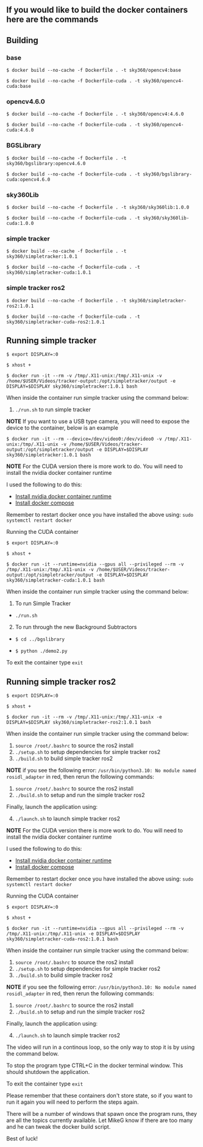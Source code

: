 ## If you would like to build the docker containers here are the commands

## Building

### base

`$ docker build --no-cache -f Dockerfile . -t sky360/opencv4:base`

`$ docker build --no-cache -f Dockerfile-cuda . -t sky360/opencv4-cuda:base`

### opencv4.6.0

`$ docker build --no-cache -f Dockerfile . -t sky360/opencv4:4.6.0`

`$ docker build --no-cache -f Dockerfile-cuda . -t sky360/opencv4-cuda:4.6.0`

### BGSLibrary

`$ docker build --no-cache -f Dockerfile . -t sky360/bgslibrary:opencv4.6.0`

`$ docker build --no-cache -f Dockerfile-cuda . -t sky360/bgslibrary-cuda:opencv4.6.0`

### sky360Lib

`$ docker build --no-cache -f Dockerfile . -t sky360/sky360lib:1.0.0`

`$ docker build --no-cache -f Dockerfile-cuda . -t sky360/sky360lib-cuda:1.0.0`

### simple tracker

`$ docker build --no-cache -f Dockerfile . -t sky360/simpletracker:1.0.1`

`$ docker build --no-cache -f Dockerfile-cuda . -t sky360/simpletracker-cuda:1.0.1`

### simple tracker ros2

`$ docker build --no-cache -f Dockerfile . -t sky360/simpletracker-ros2:1.0.1`

`$ docker build --no-cache -f Dockerfile-cuda . -t sky360/simpletracker-cuda-ros2:1.0.1`

## Running simple tracker

`$ export DISPLAY=:0`

`$ xhost +`

`$ docker run -it --rm -v /tmp/.X11-unix:/tmp/.X11-unix -v /home/$USER/Videos/tracker-output:/opt/simpletracker/output -e DISPLAY=$DISPLAY sky360/simpletracker:1.0.1 bash`

When inside the container run simple tracker using the command below:

1. `./run.sh` to run simple tracker

**NOTE** If you want to use a USB type camera, you will need to expose the device to the container, below is an example

`$ docker run -it --rm --device=/dev/video0:/dev/video0 -v /tmp/.X11-unix:/tmp/.X11-unix -v /home/$USER/Videos/tracker-output:/opt/simpletracker/output -e DISPLAY=$DISPLAY sky360/simpletracker:1.0.1 bash`

**NOTE** For the CUDA version there is more work to do. You will need to install the nvidia docker container runtime

I used the following to do this:

* [Install nvidia docker container runtime](https://medium.com/ava-information/enabling-gpus-with-nvidia-docker-container-runtime-b4619d9173f5)
* [Install docker compose](https://www.digitalocean.com/community/tutorials/how-to-install-and-use-docker-compose-on-ubuntu-22-04)

Remember to restart docker once you have installed the above using: `sudo systemctl restart docker`

Running the CUDA container

`$ export DISPLAY=:0`

`$ xhost +`

`$ docker run -it --runtime=nvidia --gpus all --privileged --rm -v /tmp/.X11-unix:/tmp/.X11-unix -v /home/$USER/Videos/tracker-output:/opt/simpletracker/output -e DISPLAY=$DISPLAY sky360/simpletracker-cuda:1.0.1 bash`

When inside the container run simple tracker using the command below:

1. To run Simple Tracker

* `./run.sh`

2. To run through the new Background Subtractors

* `$ cd ../bgslibrary`

* `$ python ./demo2.py`


To exit the container type `exit`


## Running simple tracker ros2

`$ export DISPLAY=:0`

`$ xhost +`

`$ docker run -it --rm -v /tmp/.X11-unix:/tmp/.X11-unix -e DISPLAY=$DISPLAY sky360/simpletracker-ros2:1.0.1 bash`

When inside the container run simple tracker using the command below:

1. `source /root/.bashrc` to source the ros2 install
2. `./setup.sh` to setup dependencies for simple tracker ros2
3. `./build.sh` to build simple tracker ros2

**NOTE** if you see the following error: `/usr/bin/python3.10: No module named rosidl_adapter` in red, then rerun the following commands: 

  1. `source /root/.bashrc` to source the ros2 install
  2. `./build.sh` to setup and run the simple tracker ros2

Finally, launch the application using:

4. `./launch.sh` to launch simple tracker ros2

**NOTE** For the CUDA version there is more work to do. You will need to install the nvidia docker container runtime

I used the following to do this:

* [Install nvidia docker container runtime](https://medium.com/ava-information/enabling-gpus-with-nvidia-docker-container-runtime-b4619d9173f5)
* [Install docker compose](https://www.digitalocean.com/community/tutorials/how-to-install-and-use-docker-compose-on-ubuntu-22-04)

Remember to restart docker once you have installed the above using: `sudo systemctl restart docker`

Running the CUDA container

`$ export DISPLAY=:0`

`$ xhost +`

`$ docker run -it --runtime=nvidia --gpus all --privileged --rm -v /tmp/.X11-unix:/tmp/.X11-unix -e DISPLAY=$DISPLAY sky360/simpletracker-cuda-ros2:1.0.1 bash`

When inside the container run simple tracker using the command below:

1. `source /root/.bashrc` to source the ros2 install
2. `./setup.sh` to setup dependencies for simple tracker ros2
3. `./build.sh` to build simple tracker ros2

**NOTE** if you see the following error: `/usr/bin/python3.10: No module named rosidl_adapter` in red, then rerun the following commands: 

  1. `source /root/.bashrc` to source the ros2 install
  2. `./build.sh` to setup and run the simple tracker ros2

Finally, launch the application using:

4. `./launch.sh` to launch simple tracker ros2

The video will run in a continous loop, so the only way to stop it is by using the command below.

To stop the program type CTRL+C in the docker terminal window. This should shutdown the application.

To exit the container type `exit`

Please remember that these containers don't store state, so if you want to run it again you will need to perform the steps again.

There will be a number of windows that spawn once the program runs, they are all the topics currently available. Let MikeG know if there are too many and he can tweak the docker build script.

Best of luck!